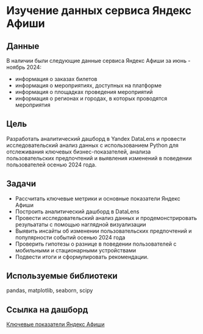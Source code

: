 # Изучение данных сервиса Яндекс Афиши

## Данные
В наличии были следующие данные сервиса Яндекс Афиши за июнь - ноябрь 2024:
- информация о заказах билетов
- информация о мероприятиях, доступных на платформе
- информация о площадках проведения мероприятий
- информация о регионах и городах, в которых проводятся мероприятия
  
## **Цель** 
Разработать аналитический дашборд в Yandex DataLens и провести исследовательский анализ данных с использованием Python для отслеживания ключевых бизнес-показателей, анализа пользовательских предпочтений и выявления изменений в поведении пользователей осенью 2024 года.

## **Задачи**
- Рассчитать ключевые метрики и основные показатели Яндекс Афиши
- Построить аналитический дашборд в DataLens
- Провести исследовательский анализ данных и продемонстрировать резульататы с помощью наглядной визуализации
- Выявить инсайты об изменении пользовательских предпочтений и популярности событий осенью 2024 года
- Проверить гипотезы о разнице в поведении пользователей с мобильными и стационарными устройствами
- Подвести итоги и сформулировать рекомендации.


## **Используемые библиотеки**
pandas, matplotlib, seaborn, scipy

## Ссылка на дашборд
[Ключевые показатели Яндекс Афиши](https://datalens.yandex/flkhlx6nhv2y1)

